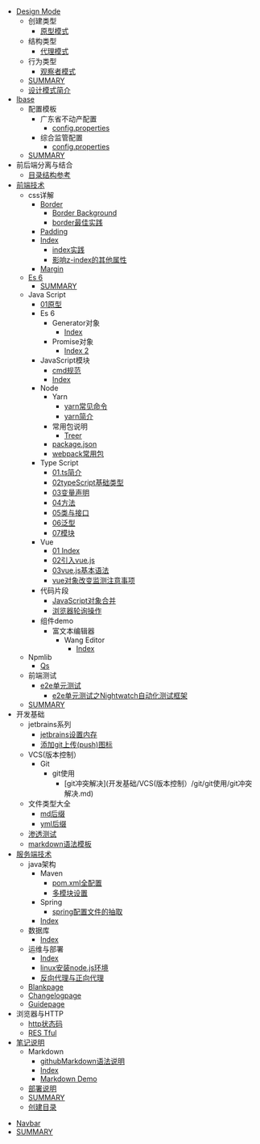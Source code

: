 #   

- [Design Mode](DesignMode/README.md)
  - 创建类型
    * [原型模式](DesignMode/创建类型/原型模式.md)
  - 结构类型
    * [代理模式](DesignMode/结构类型/代理模式.md)
  - 行为类型
    * [观察者模式](DesignMode/行为类型/观察者模式.md)
  * [SUMMARY](DesignMode/SUMMARY.md)
  * [设计模式简介](DesignMode/设计模式简介.md)
- [Ibase](ibase/README.md)
  - 配置模板
    - 广东省不动产配置
      * [config.properties](ibase/配置模板/广东省不动产配置/config.properties.md)
    - 综合监管配置
      * [config.properties](ibase/配置模板/综合监管配置/config.properties.md)
  * [SUMMARY](ibase/SUMMARY.md)
- 前后端分离与结合
  * [目录结构参考](前后端分离与结合/目录结构参考.md)
- [前端技术](前端技术/README.md)
  - css详解
    - [Border](前端技术/css详解/border/border.md)
      * [Border Background](前端技术/css详解/border/border_background.md)
      * [border最佳实践](前端技术/css详解/border/border最佳实践.md)
    - [Padding](前端技术/css详解/padding/padding.md)
    - [Index](前端技术/css详解/z-index/z-index.md)
      * [index实践](前端技术/css详解/z-index/z-index实践.md)
      * [影响z-index的其他属性](前端技术/css详解/z-index/影响z-index的其他属性.md)
    * [Margin](前端技术/css详解/margin.md)
  - [Es 6](前端技术/es6/README.md)
    * [SUMMARY](前端技术/es6/SUMMARY.md)
  - Java Script
    - [01原型](前端技术/JavaScript/01原型/01原型.md)
    - Es 6
      - Generator对象
        * [Index](前端技术/JavaScript/es6/Generator对象/index.md)
      - Promise对象
        * [Index 2](前端技术/JavaScript/es6/Promise对象/index2.md)
    - JavaScript模块
      * [cmd规范](前端技术/JavaScript/JavaScript模块/cmd规范.md)
      * [Index](前端技术/JavaScript/JavaScript模块/index.md)
    - Node
      - Yarn
        * [yarn常见命令](前端技术/JavaScript/node/yarn/yarn常见命令.md)
        * [yarn简介](前端技术/JavaScript/node/yarn/yarn简介.md)
      - 常用包说明
        * [Treer](前端技术/JavaScript/node/常用包说明/treer.md)
      * [package.json](前端技术/JavaScript/node/package.json.md)
      * [webpack常用包](前端技术/JavaScript/node/webpack常用包.md)
    - Type Script
      * [01.ts简介](前端技术/JavaScript/typeScript/01.ts简介.md)
      * [02typeScript基础类型](前端技术/JavaScript/typeScript/02typeScript基础类型.md)
      * [03变量声明](前端技术/JavaScript/typeScript/03变量声明.md)
      * [04方法](前端技术/JavaScript/typeScript/04方法.md)
      * [05类与接口](前端技术/JavaScript/typeScript/05类与接口.md)
      * [06泛型](前端技术/JavaScript/typeScript/06泛型.md)
      * [07模块](前端技术/JavaScript/typeScript/07模块.md)
    - Vue
      * [01 Index](前端技术/JavaScript/vue/01index.md)
      * [02引入vue.js](前端技术/JavaScript/vue/02引入vue.js.md)
      * [03vue.js基本语法](前端技术/JavaScript/vue/03vue.js基本语法.md)
      * [vue对象改变监测注意事项](前端技术/JavaScript/vue/vue对象改变监测注意事项.md)
    - 代码片段
      - [JavaScript对象合并](前端技术/JavaScript/代码片段/JavaScript对象合并/readme.md)
      * [浏览器轮询操作](前端技术/JavaScript/代码片段/浏览器轮询操作.md)
    - 组件demo
      - 富文本编辑器
        - Wang Editor
          * [Index](前端技术/JavaScript/组件demo/富文本编辑器/wangEditor/index.md)
  - Npmlib
    * [Qs](前端技术/npmlib/qs.md)
  - 前端测试
    - [e2e单元测试](前端技术/前端测试/e2e单元测试/e2e单元测试.md)
      * [e2e单元测试之Nightwatch自动化测试框架](前端技术/前端测试/e2e单元测试/e2e单元测试之Nightwatch自动化测试框架.md)
  * [SUMMARY](前端技术/SUMMARY.md)
- 开发基础
  - jetbrains系列
    * [jetbrains设置内存](开发基础/jetbrains系列/jetbrains设置内存.md)
    * [添加git上传(push)图标](开发基础/jetbrains系列/添加git上传(push)图标.md)
  - VCS(版本控制）
    - Git
      - git使用
        * [git冲突解决](开发基础/VCS(版本控制）/git/git使用/git冲突解决.md)
  - 文件类型大全
    * [md后缀](开发基础/文件类型大全/md后缀.md)
    * [yml后缀](开发基础/文件类型大全/yml后缀.md)
  - [渗透测试](开发基础/渗透测试/渗透测试.md)
  * [markdown语法模板](开发基础/markdown语法模板.md)
- [服务端技术](服务端技术/README.md)
  - java架构
    - Maven
      * [pom.xml全配置](服务端技术/java架构/maven/pom.xml全配置.md)
      * [多模块设置](服务端技术/java架构/maven/多模块设置.md)
    - Spring
      * [spring配置文件的抽取](服务端技术/java架构/spring/spring配置文件的抽取.md)
    * [Index](服务端技术/java架构/index.md)
  - 数据库
    * [Index](服务端技术/数据库/index.md)
  - 运维与部署
    * [Index](服务端技术/运维与部署/index.md)
    * [linux安装node.js环境](服务端技术/运维与部署/linux安装node.js环境.md)
    * [反向代理与正向代理](服务端技术/运维与部署/反向代理与正向代理.md)
  * [Blankpage](服务端技术/blankpage.md)
  * [Changelogpage](服务端技术/changelogpage.md)
  * [Guidepage](服务端技术/guidepage.md)
- 浏览器与HTTP
  * [http状态码](浏览器与HTTP/http状态码.md)
  * [RES Tful](浏览器与HTTP/RESTful.md)
- [笔记说明](笔记说明/README.md)
  - Markdown
    * [githubMarkdown语法说明](笔记说明/markdown/githubMarkdown语法说明.md)
    * [Index](笔记说明/markdown/index.md)
    * [Markdown Demo](笔记说明/markdown/markdownDemo.md)
  - [部署说明](笔记说明/部署说明/readme.md)
  * [SUMMARY](笔记说明/SUMMARY.md)
  * [创建目录](笔记说明/创建目录.md)
* [Navbar](_navbar.md)
* [SUMMARY](SUMMARY.md)
